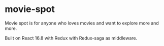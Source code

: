 # movie-spot
Movie spot is for anyone who loves movies and want to explore more and more.

Built on React 16.8 with Redux with Redux-saga as middleware.
